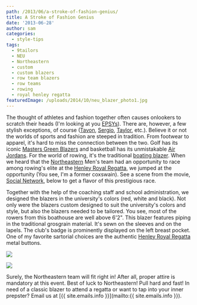 ```yaml
---
path: /2013/06/a-stroke-of-fashion-genius/
title: A Stroke of Fashion Genius
date: '2013-06-28'
author: sam
categories:
  - style-tips
tags:
  - 9tailors
  - NEU
  - Northeastern
  - custom
  - custom blazers
  - row team blazers
  - row teams
  - rowing
  - royal henley regatta
featuredImage: /uploads/2014/10/neu_blazer_photo1.jpg
---
```

The thought of athletes and fashion together often causes onlookers to scratch their heads (I'm looking at you [EPSYs](http://www.gq.com/sports/lists/201107/best-worst-dressed-men-espys-espn-sports-awards-show#slide=15)). There are, however, a few stylish exceptions, of course ([Tavon](http://2013/04/meet-tavon-you-should-want-to.html), [Sergio](http://2012/08/meet-sergio-custom-gives-me-way-to.html), [Taylor](http://2012/11/meet-taylor-custom-is-only-way.html), etc.).
 Believe it or not the worlds of sports and fashion are steeped in tradition. From footwear to apparel, it's hard to miss the connection between the two. Golf has its iconic [Masters Green Blazers](http://sports.yahoo.com/golf/pga/news?slug=ycn-11118348) and basketball has its unmistakable [Air Jordans](http://www.nike.com/jumpman23/index.html). For the world of rowing, it's the traditional [boating blazer](http://www.reuters.com/article/2009/07/03/us-britain-henley-blazers-sb-idUSTRE5623AC20090703). 
 When we heard that the [Northeastern](http://neu.edu/) Men's team had an opportunity to race among rowing's elite at the [Henley Royal Regatta](http://www.hrr.co.uk/), we jumped at the opportunity (You see, I'm a former coxswain). See a scene from the movie, [Social Network](http://www.thesocialnetwork-movie.com/), below to get a flavor of this prestigious race.

 Together with the help of the coaching staff and school administration, we designed the blazers in the university's colors (red, white and black). Not only were the blazers custom designed to suit the university's colors and style, but also the blazers needed to be tailored. You see, most of the rowers from this boathouse are well above 6'2".
 This blazer features piping in the traditional grosgrain material. It's sewn on the sleeves and on the lapels. The club's badge is prominently displayed on the left breast pocket. One of my favorite sartorial choices are the authentic [Henley Royal Regatta](http://www.hrr.co.uk/acatalog/buttons_spare.jpg) metal buttons.

[![](http://4.bp.blogspot.com/-DPMgncHt2h4/Ucy_R8sRuwI/AAAAAAAAOcc/Om85Ck3692s/s400/neu_blazer_photo1.jpg)](http://4.bp.blogspot.com/-DPMgncHt2h4/Ucy_R8sRuwI/AAAAAAAAOcc/Om85Ck3692s/s1600/neu_blazer_photo1.jpg)

[![](http://3.bp.blogspot.com/-_YeDBxW4jQY/UcyyrMrLlPI/AAAAAAAAObo/NztTz0eJ4-Q/s320/neu_blazer_photo2.jpg)](http://3.bp.blogspot.com/-_YeDBxW4jQY/UcyyrMrLlPI/AAAAAAAAObo/NztTz0eJ4-Q/s1600/neu_blazer_photo2.jpg)

 Surely, the Northeastern team will fit right in! After all, proper attire is mandatory at this event. 
 Best of luck to Northeastern! Pull hard and fast! 
 In need of a classic blazer to attend a regatta or want to tap into your inner prepster? Email us at [{{ site.emails.info }}](mailto:{{ site.emails.info }}).